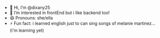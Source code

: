 - 👋 Hi, I’m @dixany25
- 👀 I’m interested in frontEnd but i like backend too!
- 😄 Pronouns: she/ella
- ⚡ Fun fact: i learned english just to can sing songs of melanie martinez... (i'm learning yet)

<!---
dixany25/dixany25 is a ✨ special ✨ repository because its `README.md` (this file) appears on your GitHub profile.
You can click the Preview link to take a look at your changes.
--->
